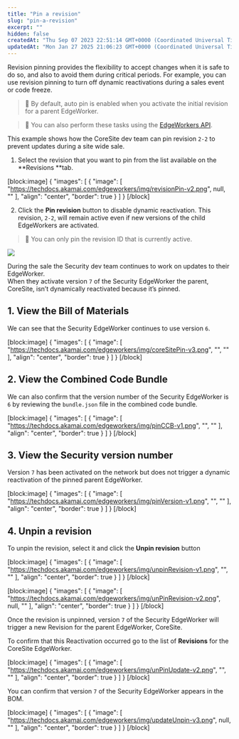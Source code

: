 ```yaml
---
title: "Pin a revision"
slug: "pin-a-revision"
excerpt: ""
hidden: false
createdAt: "Thu Sep 07 2023 22:51:14 GMT+0000 (Coordinated Universal Time)"
updatedAt: "Mon Jan 27 2025 21:06:23 GMT+0000 (Coordinated Universal Time)"
---
```

Revision pinning provides the flexibility to accept changes when it is safe to do so, and also to avoid them during critical periods. For example, you can use revision pinning to turn off dynamic reactivations during a sales event or code freeze.

> 📘 By default, auto pin is enabled when you activate the initial revision for a parent EdgeWorker.

> 📘 You can also perform these tasks using the [EdgeWorkers API](ref:post-revision-pin).

This example shows how the CoreSite dev team can pin revision `2-2` to prevent updates during a site wide sale.

1. Select the revision that you want to pin from the list available on the **Revisions **tab.

[block:image]
{
  "images": [
    {
      "image": [
        "https://techdocs.akamai.com/edgeworkers/img/revisionPin-v2.png",
        null,
        ""
      ],
      "align": "center",
      "border": true
    }
  ]
}
[/block]


2. Click the **Pin revision** button to disable dynamic reactivation. This revision, `2-2`, will remain active even if new versions of the child EdgeWorkers are activated.

> 📘 You can only pin the revision ID that is currently active.

![](https://techdocs.akamai.com/edgeworkers/img/raPin-v1.png)

During the sale the Security dev team continues to work on updates to their EdgeWorker.  
When they activate version `7` of the Security EdgeWorker the parent, CoreSite, isn’t dynamically reactivated because it’s pinned.

## 1. View the Bill of Materials

We can see that the Security EdgeWorker continues to use version `6`.

[block:image]
{
  "images": [
    {
      "image": [
        "https://techdocs.akamai.com/edgeworkers/img/coreSitePin-v3.png",
        "",
        ""
      ],
      "align": "center",
      "border": true
    }
  ]
}
[/block]


## 2. View the Combined Code Bundle

We can also confirm that the version number of the Security EdgeWorker is `6` by reviewing the `bundle.json` file in the combined code bundle.

[block:image]
{
  "images": [
    {
      "image": [
        "https://techdocs.akamai.com/edgeworkers/img/pinCCB-v1.png",
        "",
        ""
      ],
      "align": "center",
      "border": true
    }
  ]
}
[/block]


## 3. View the Security version number

Version `7` has been activated on the network but does not trigger a dynamic reactivation of the pinned parent EdgeWorker.

[block:image]
{
  "images": [
    {
      "image": [
        "https://techdocs.akamai.com/edgeworkers/img/pinVersion-v1.png",
        "",
        ""
      ],
      "align": "center",
      "border": true
    }
  ]
}
[/block]


## 4. Unpin a revision

To unpin the revision, select it and click the **Unpin revision** button

[block:image]
{
  "images": [
    {
      "image": [
        "https://techdocs.akamai.com/edgeworkers/img/unpinRevision-v1.png",
        "",
        ""
      ],
      "align": "center",
      "border": true
    }
  ]
}
[/block]


[block:image]
{
  "images": [
    {
      "image": [
        "https://techdocs.akamai.com/edgeworkers/img/unPinRevision-v2.png",
        null,
        ""
      ],
      "align": "center",
      "border": true
    }
  ]
}
[/block]


Once the revision is unpinned, version `7` of the Security EdgeWorker will trigger a new Revision for the parent EdgeWorker, CoreSite. 

To confirm that this Reactivation occurred go to the list of **Revisions** for the CoreSite EdgeWorker.

[block:image]
{
  "images": [
    {
      "image": [
        "https://techdocs.akamai.com/edgeworkers/img/unPinUpdate-v2.png",
        "",
        ""
      ],
      "align": "center",
      "border": true
    }
  ]
}
[/block]


You can confirm that version `7` of the Security EdgeWorker appears in the BOM.

[block:image]
{
  "images": [
    {
      "image": [
        "https://techdocs.akamai.com/edgeworkers/img/updateUnpin-v3.png",
        null,
        ""
      ],
      "align": "center",
      "border": true
    }
  ]
}
[/block]
